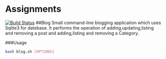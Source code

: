 # Assignments
[![Build Status](https://travis-ci.org/MuditMaurya/Assignments.svg?branch=master)](https://travis-ci.org/MuditMaurya/Assignments)
##Blog
Small command-line blogging application which uses Sqlite3 for datebase. It performs the operation of adding,updating,listing and removing a post and adding,listing and removing a Category.

###Usage
```bash
bash blog.sh [OPTIONS]
```
